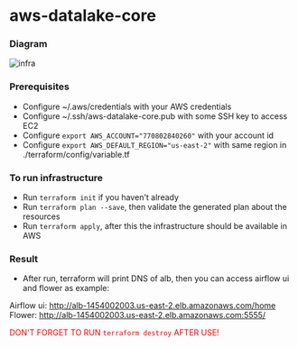 # aws-datalake-core

### Diagram

![infra](https://github.com/tcc-datalake/aws-datalake-core/assets/34386037/7b545fed-f1a2-4c65-9ce5-9a5372b57d3b)

### Prerequisites

- Configure ~/.aws/credentials with your AWS credentials
- Configure ~/.ssh/aws-datalake-core.pub with some SSH key to access EC2
- Configure `export AWS_ACCOUNT="770802840260"` with your account id
- Configure `export AWS_DEFAULT_REGION="us-east-2"` with same region in ./terraform/config/variable.tf

### To run infrastructure

- Run `terraform init` if you haven't already
- Run `terraform plan --save`, then validate the generated plan about the resources
- Run `terraform apply`, after this the infrastructure should be available in AWS

### Result

- After run, terraform will print DNS of alb, then you can access airflow ui and flower as example:

Airflow ui: http://alb-1454002003.us-east-2.elb.amazonaws.com/home <br>
Flower: http://alb-1454002003.us-east-2.elb.amazonaws.com:5555/

<span style="color:red">DON'T FORGET TO RUN `terraform destroy` AFTER USE!</span>
